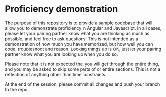 # Proficiency demonstration

The purpose of this repository is to provide a sample codebase that will allow you to demonstrate proficiency in Angular and Javascript. In all cases, please let your pairing partner know what you are thinking as much as possible, and feel free to ask questions! This is not intended as a demonstration of how much you have memorized, but how well you can code, troubleshoot and reason. Looking things up is OK, just let your pairing partner know what you are looking up when you do so. 

Please note that it is not expected that you will get through the entire thing, and you may be asked to skip some parts of or entire sections. This is not a reflection of anything other than time constraints.

At the end of the session, please commit all changes and push your branch to the repo.
